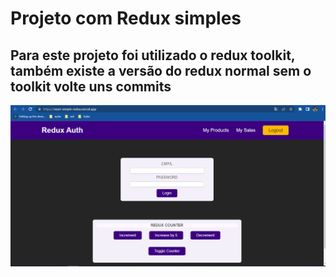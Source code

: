 # Projeto com Redux simples

## Para este projeto foi utilizado o redux toolkit, também existe a versão do redux normal sem o toolkit volte uns commits

<img src="./src/images/redux.png"/>

